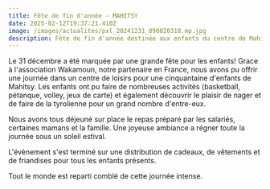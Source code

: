 ```yaml
---
title: Fête de fin d'année - MAHITSY
date: 2025-02-12T19:37:21.410Z
image: /images/actualites/pxl_20241231_090020318.mp.jpg
description: Fête de fin d'année destinée aux enfants du centre de Mahitsy
---
```

L﻿e 31 décembre a été marquée par une grande fête pour les enfants! Grace à l'association Wakamoun, notre partenaire en France, nous avons pu offrir une journée dans un centre de loisirs pour une cinquantaine d'enfants de Mahitsy. Les enfants ont pu faire de nombreuses activités (basketball, pétanque, volley, jeux de carte) et également découvrir le plaisir de nager et de faire de la tyrolienne pour un grand nombre d'entre-eux. 

Nous avons tous déjeuné sur place le repas préparé par les salariés, certaines mamans et la famille. Une joyeuse ambiance a régner toute la journée sous un soleil estival. 

L'évènement s'est terminé sur une distribution de cadeaux, de vêtements et de friandises pour tous les enfants présents.

T﻿out le monde est reparti comblé de cette journée intense.